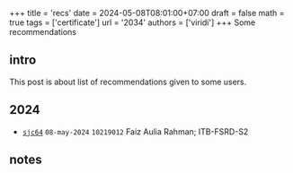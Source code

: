 +++
title = 'recs'
date = 2024-05-08T08:01:00+07:00
draft = false
math = true
tags = ['certificate']
url = '2034'
authors = ['viridi']
+++
Some recommendations <!--more-->


## intro
This post is about list of recommendations given to some users.


## 2024
+ [`sjc64`](https://osf.io/sjc64) `08-may-2024` `10219012` Faiz Aulia Rahman; ITB-FSRD-S2


## notes
